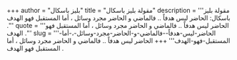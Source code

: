 +++
author = "بليز باسكال"
title = "مقولة بليز باسكال"
description = '''مقولة بليز باسكال: الحاضر ليس هدفاً .. فالماضي و الحاضر مجرد وسائل ، أما المستقبل فهو الهدف .'''
quote = '''الحاضر ليس هدفاً .. فالماضي و الحاضر مجرد وسائل ، أما المستقبل فهو الهدف .'''
slug = '''الحاضر-ليس-هدفاً--فالماضي-و-الحاضر-مجرد-وسائل-،-أما-المستقبل-فهو-الهدف'''
+++
الحاضر ليس هدفاً .. فالماضي و الحاضر مجرد وسائل ، أما المستقبل فهو الهدف .
